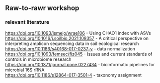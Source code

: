 ## Raw-to-rawr workshop

### relevant literature
https://doi.org/10.1093/ismejo/wrae106 - Using CHAO1 index with ASVs  
https://doi.org/10.1016/j.soilbio.2021.108357 - A critical perspective on interpreting amplicon sequencing data in soil ecological research  
https://doi.org/10.1186/s40168-017-0237-y  - data normalization  
https://doi.org/10.1093/femsec/fiz045  - Issues and current standards of controls in microbiome research  
https://doi.org/10.1371/journal.pone.0227434 - bioinformatic pipelines for microbial 16S rRNA  
https://doi.org/10.1186/s12864-017-3501-4 - taxonomy assignment  



